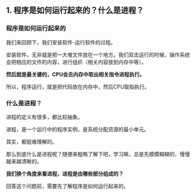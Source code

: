 ## 1. 程序是如何运行起来的？什么是进程？

### 程序是如何运行起来的

我们来回顾下，我们安装软件-运行软件的过程。

安装软件，无非就是把一大堆文件放在一个地方。我们双击运行的时候，操作系统会把相应的文件的内容，进行组织（相关内容放到内存中等）。

**然后就是最关键的，CPU会去内存中取出相关指令进程执行。**

所以，程序运行，就是把代码放在内存中，然后CPU取指执行。

### 什么是进程？

进程的定义有很多，都比较抽象。

进程，是一个运行中的程序实例，是系统分配资源的最小单元。

其实，都挺难理解的。

那么到底什么是进程呢？随便来粗略了解下吧，学习嘛，总是先模模糊糊的，慢慢越来越清晰的。

**我们换个角度来看进程，进程是由哪些部分组成的？**

回答这个问题前，需要先了解程序是如何运行起来的。





